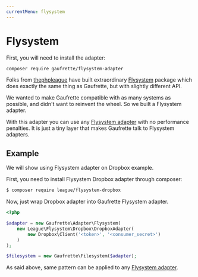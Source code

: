 ```yaml
---
currentMenu: flysystem
---
```


# Flysystem

First, you will need to install the adapter:
```bash
composer require gaufrette/flysystem-adapter
```

Folks from [thephpleague](https://thephpleague.com/) have built extraordinary [Flysystem](https://github.com/thephpleague/flysystem) package which does exactly the same thing as Gaufrette, but with slightly different API.

We wanted to make Gaufrette compatible with as many systems as possible, and didn't want to reinvent the wheel.
So we built a Flysystem adapter.

With this adapter you can use any [Flysystem adapter](https://github.com/thephpleague/flysystem#adapters) with no performance penalties. It is just a tiny layer that makes Gaufrette talk to Flysystem adapters.

## Example

We will show using Flysystem adapter on Dropbox example.

First, you need to install Flysystem Dropbox adapter through composer:

```bash
$ composer require league/flysystem-dropbox
```

Now, just wrap Dropbox adapter into Gaufrette Flysystem adapter.

```php
<?php

$adapter = new Gaufrette\Adapter\Flysystem(
    new League\Flysystem\Dropbox\DropboxAdapter(
        new Dropbox\Client('<token>', '<consumer_secret>')
    )
);

$filesystem = new Gaufrette\Filesystem($adapter);
```

As said above, same pattern can be applied to any [Flysystem adapter](https://github.com/thephpleague/flysystem#adapters).

